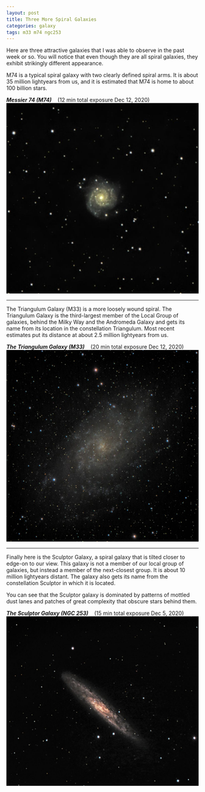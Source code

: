 ```yaml
---
layout: post
title: Three More Spiral Galaxies
categories: galaxy
tags: m33 m74 ngc253
---
```

Here are three attractive galaxies that I was able to observe in the past week or so.  You will notice that even though they are all spiral galaxies, they exhibit strikingly different appearance. 

M74 is a typical spiral galaxy with two clearly defined spiral arms.
It is about 35 million lightyears from us, and it
is estimated that M74 is home to about 100 billion stars.

_**Messier 74 (M74)**_ &nbsp;&nbsp; (12 min total exposure Dec 12, 2020)<br>
![m74 seen using Celestron RASA 8 and ZWO ASI183MC](../images/m74_2020-12-09T22_08_17_Stack_16bits_240frames_720s.jpg)

---

The Triangulum Galaxy (M33) is a more loosely wound spiral. The Triangulum Galaxy is the third-largest member of the Local Group of galaxies, behind the Milky Way and the Andromeda Galaxy and gets its name from its location in the constellation Triangulum.  Most recent estimates put its distance at about 2.5 million lightyears from us.

_**The Triangulum Galaxy (M33)**_ &nbsp;&nbsp; (20 min total exposure Dec 12, 2020)<br>
![m33 seen using Celestron RASA 8 and ZWO ASI183MC](../images/m33_2020-12-09T22_42_11_Stack_16bits_400frames_1200s_bin70pc.jpg)

---

Finally here is the Sculptor Galaxy, a spiral galaxy that is tilted closer to edge-on to our view. This galaxy is not a member of our local group of galaxies, but instead a member of the next-closest group. It is about 10 million lightyears distant.  The galaxy also gets its name from the constellation Sculptor in which it is located.

You can see that the Sculptor galaxy is dominated by patterns of mottled dust lanes and patches of great complexity that obscure stars behind them.

_**The Sculptor Galaxy (NGC 253)**_ &nbsp;&nbsp; (15 min total exposure Dec 5, 2020)<br>
![ngc253 seen using Celestron RASA 8 and ZWO ASI183MC](../images/ngc253_2020-12-05T20_38_16_Stack_16bits_300frames_900s.jpg)